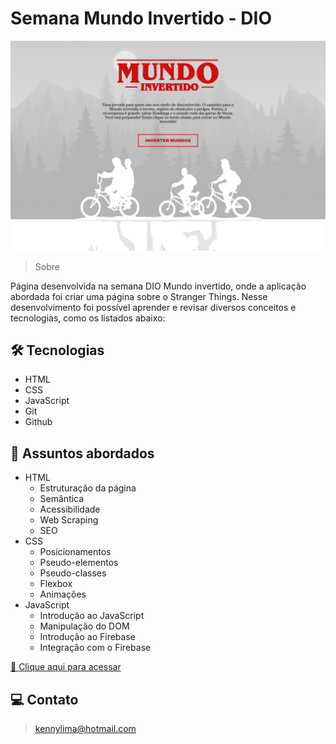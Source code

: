 # Semana Mundo Invertido - DIO

![preview](./.github/preview.png)

> Sobre

Página desenvolvida na semana DIO Mundo invertido, onde a aplicação abordada foi criar uma página sobre o Stranger Things. Nesse desenvolvimento foi possível aprender e revisar diversos conceitos e tecnologias, como os listados abaixo:

## 🛠 Tecnologias
- HTML
- CSS
- JavaScript
- Git
- Github

## 💬 Assuntos abordados
- HTML
    - Estruturação da página 
    - Semântica
    - Acessibilidade
    - Web Scraping
    - SEO
- CSS
    - Posicionamentos
    - Pseudo-elementos
    - Pseudo-classes
    - Flexbox
    - Animações 
- JavaScript
    - Introdução ao JavaScript
    - Manipulação do DOM
    - Introdução ao Firebase
    - Integração com o Firebase

[🔗 Clique aqui para acessar](https://kennylima.github.io/Mundo_invertido_DIO/)

## 💻 Contato 

 > kennylima@hotmail.com